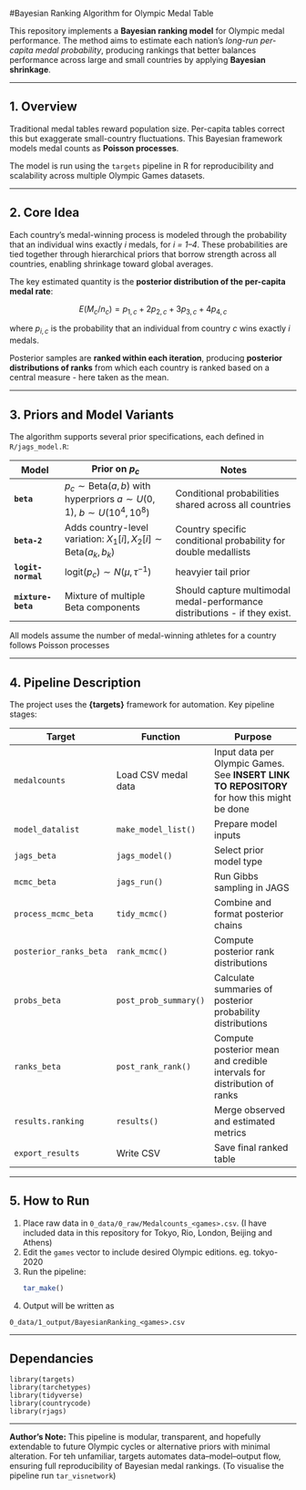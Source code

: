 #Bayesian Ranking Algorithm for Olympic Medal Table

This repository implements a **Bayesian ranking model** for Olympic medal performance.  The method aims to estimate each nation’s *long-run per-capita medal probability*, producing rankings that better balances performance across large and small countries by applying **Bayesian shrinkage**.  

---

## 1. Overview  

Traditional medal tables reward population size. Per-capita tables correct this but exaggerate small-country fluctuations. This Bayesian framework models medal counts as **Poisson processes**.

The model is run using the `targets` pipeline in R for reproducibility and scalability across multiple Olympic Games datasets.  

---

## 2. Core Idea  

Each country’s medal-winning process is modeled through the probability that an individual wins exactly *i* medals, for *i = 1–4*. These probabilities are tied together through hierarchical priors that borrow strength across all countries, enabling shrinkage toward global averages.  

The key estimated quantity is the **posterior distribution of the per-capita medal rate**:  

$$
E(M_c/n_c) = p_{1,c} + 2p_{2,c} + 3p_{3,c} + 4p_{4,c}
$$ 

where $p_{i,c}$ is the probability that an individual from country $c$ wins exactly *i* medals.  

Posterior samples are **ranked within each iteration**, producing **posterior distributions of ranks** from which each country is ranked based on a central measure - here taken as the mean.

---

## 3. Priors and Model Variants  

The algorithm supports several prior specifications, each defined in `R/jags_model.R`:  

| Model | Prior on $p_c$ | Notes |
|--------|------------------|-------|
| **`beta`** | $p_c \sim \text{Beta}(a, b)$ with hyperpriors $a \sim U(0,1)$, $b \sim U(10^4,10^8)$ | Conditional probabilities shared across all countries |
| **`beta-2`** | Adds country-level variation: $X_1[i], X_2[i] \sim \text{Beta}(a_k,b_k)$ | Country specific conditional probability for double medallists |
| **`logit-normal`** | $\text{logit}(p_c) \sim N(\mu, \tau^{-1})$ | heavyier tail prior|
| **`mixture-beta`** | Mixture of multiple Beta components | Should capture multimodal medal-performance distributions - if they exist. |

All models assume the number of medal-winning athletes for a country follows Poisson processes

---

## 4. Pipeline Description  

The project uses the **{targets}** framework for automation. Key pipeline stages:  

| Target | Function | Purpose |
|---------|-----------|----------|
| `medalcounts` | Load CSV medal data | Input data per Olympic Games. See **INSERT LINK TO REPOSITORY** for how this might be done |
| `model_datalist` | `make_model_list()` | Prepare model inputs |
| `jags_beta` | `jags_model()` | Select prior model type |
| `mcmc_beta` | `jags_run()` | Run Gibbs sampling in JAGS |
| `process_mcmc_beta` | `tidy_mcmc()` | Combine and format posterior chains |
| `posterior_ranks_beta` | `rank_mcmc()` | Compute posterior rank distributions |
| `probs_beta` | `post_prob_summary()` | Calculate summaries of posterior probability distributions |
| `ranks_beta` | `post_rank_rank()` | Compute posterior mean and credible intervals for distribution of ranks |
| `results.ranking` | `results()` | Merge observed and estimated metrics |
| `export_results` | Write CSV | Save final ranked table |

---

## 5. How to Run  

1. Place raw data in `0_data/0_raw/Medalcounts_<games>.csv`.  (I have included data in this repository for Tokyo, Rio, London, Beijing and Athens)
2. Edit the `games` vector to include desired Olympic editions.  eg. tokyo-2020
3. Run the pipeline:  
   ```r
   tar_make()
   ```
4. Output will be written as 
```
0_data/1_output/BayesianRanking_<games>.csv
```
---
## Dependancies
```
library(targets)
library(tarchetypes)
library(tidyverse)
library(countrycode)
library(rjags)
```
---
**Author’s Note:**
This pipeline is modular, transparent, and hopefully extendable to future Olympic cycles or alternative priors with minimal alteration. For teh unfamiliar, targets automates data–model–output flow, ensuring full reproducibility of Bayesian medal rankings. (To visualise the pipeline run `tar_visnetwork`)
